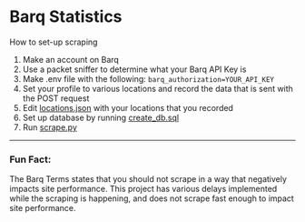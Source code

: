 # Barq Statistics

How to set-up scraping
1. Make an account on Barq
2. Use a packet sniffer to determine what your Barq API Key is
3. Make .env file with the following: `barq_authorization=YOUR_API_KEY`
4. Set your profile to various locations and record the data that is sent with the POST request
5. Edit [locations.json](scraping/locations.json) with your locations that you recorded
6. Set up database by running [create_db.sql](scraping/create_db.sql)
6. Run [scrape.py](scraping/scrape.py)

---

### Fun Fact:
The Barq Terms states that you should not scrape in a way that negatively impacts site performance. This project has various delays implemented while the scraping is happening, and does not scrape fast enough to impact site performance.